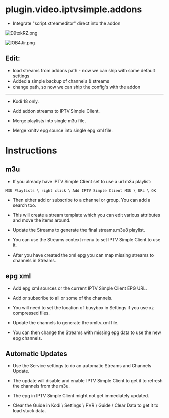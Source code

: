 # plugin.video.iptvsimple.addons

 - Integrate "script.xtreameditor" direct into the addon

![D9txkRZ.png](https://i.imgur.com/D9txkRZ.png)
 
![IOB4Jir.png](https://i.imgur.com/IOB4Jir.png)

## Edit:
 - load streams from addons path - now we can ship with some default settings
 - Added a simple backup of channels & streams
 - change path, so now we can ship the config's with the addon
 
------------------------------------------------------------------

* Kodi 18 only.

* Add addon streams to IPTV Simple Client.
* Merge playlists into single m3u file.
* Merge xmltv epg source into single epg xml file.

# Instructions
## m3u

* If you already have IPTV Simple Client set to use a url m3u playlist:

`M3U Playlists \ right click \ Add IPTV Simple Client M3U \ URL \ OK`

* Then either add or subscribe to a channel or group. You can add a search too.

* This will create a stream template which you can edit various attributes and move the items around.

* Update the Streams to generate the final streams.m3u8 playlist.

* You can use the Streams context menu to set IPTV Simple Client to use it.

* After you have created the xml epg you can map missing streams to channels in Streams.

## epg xml

* Add epg xml sources or the current IPTV Simple Client EPG URL.

* Add or subscribe to all or some of the channels.

* You will need to set the location of busybox in Settings if you use xz compressed files.

* Update the channels to generate the xmltv.xml file.

* You can then change the Streams with missing epg data to use the new epg channels.

## Automatic Updates

* Use the Service settings to do an automatic Streams and Channels Update.

* The update will disable and enable IPTV Simple Client to get it to refresh the channels from the m3u.

* The epg in IPTV Simple Client might not get immediately updated.

* Clear the Guide in Kodi \ Settings \ PVR \ Guide \ Clear Data  to get it to load stuck data.
